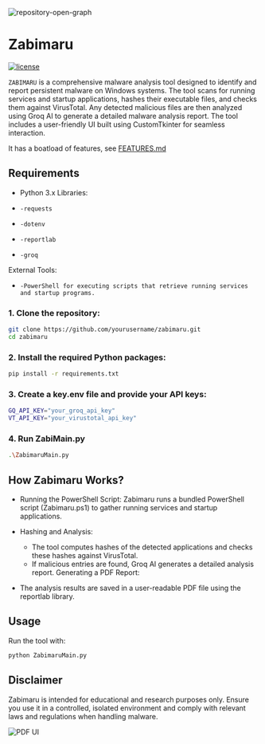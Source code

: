 ![repository-open-graph](https://github.com/jithukv143/j/blob/master/Logod.png)
# Zabimaru

[![license](https://img.shields.io/github/license/mashape/apistatus.svg?maxAge=2592000)](https://choosealicense.com/licenses/mit/)



`ZABIMARU`  is a comprehensive malware analysis tool designed to identify and report persistent malware on Windows systems. The tool scans for running services and startup applications, hashes their executable files, and checks them against VirusTotal. Any detected malicious files are then analyzed using Groq AI to generate a detailed malware analysis report. The tool includes a user-friendly UI built using CustomTkinter for seamless interaction.

It has a boatload of features, see [FEATURES.md](FEATURES.md)


## Requirements
* Python 3.x
Libraries:
*     -requests
*     -dotenv
*     -reportlab
*     -groq
External Tools:
*     -PowerShell for executing scripts that retrieve running services and startup programs.

### 1. Clone the repository:
```bash
git clone https://github.com/yourusername/zabimaru.git
cd zabimaru
```

### 2. Install the required Python packages:


```bash
pip install -r requirements.txt

```

### 3. Create a key.env file and provide your API keys:

```bash
GQ_API_KEY="your_groq_api_key"
VT_API_KEY="your_virustotal_api_key"

```
### 4. Run ZabiMain.py

```bash
.\ZabimaruMain.py
```


## How Zabimaru Works?

* Running the PowerShell Script: Zabimaru runs a bundled PowerShell script (Zabimaru.ps1) to gather running services and startup applications.

* Hashing and Analysis:

    * The tool computes hashes of the detected applications and checks these hashes against VirusTotal.
    * If malicious entries are found, Groq AI generates a detailed analysis report.
        Generating a PDF Report:

* The analysis results are saved in a user-readable PDF file using the reportlab library.

## Usage

Run the tool with:

```bash
python ZabimaruMain.py
```

## Disclaimer

Zabimaru is intended for educational and research purposes only. Ensure you use it in a controlled, isolated environment and comply with relevant laws and regulations when handling malware.

![PDF UI](https://github.com/jithukv143/j/blob/master/result.png)
